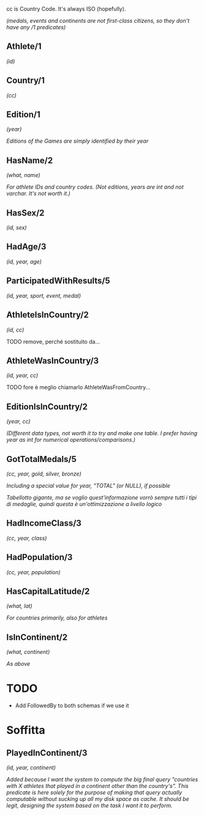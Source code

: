 cc is Country Code. It's always ISO (hopefully).

*(medals, events and continents are not first-class citizens, so they don't have any /1 predicates)*

## Athlete/1
*(id)*

## Country/1
*(cc)*

## Edition/1
*(year)*

*Editions of the Games are simply identified by their year*

## HasName/2
*(what, name)*

*For athlete IDs and country codes. (Not editions, years are int and not varchar. It's not worth it.)*

## HasSex/2
*(id, sex)*

## HadAge/3
*(id, year, age)*

## ParticipatedWithResults/5
*(id, year, sport, event, medal)*

## AthleteIsInCountry/2
*(id, cc)*

TODO remove, perché sostituito da...

## AthleteWasInCountry/3
*(id, year, cc)*

TODO fore è meglio chiamarlo AthleteWasFromCountry...

## EditionIsInCountry/2
*(year, cc)*

*(Different data types, not worth it to try and make one table. I prefer having year as int for numerical operations/comparisons.)*

## GotTotalMedals/5
*(cc, year, gold, silver, bronze)*

*Including a special value for year, "TOTAL" (or NULL), if possible*

*Tabellotto gigante, ma se voglio quest'informazione vorrò sempre tutti i tipi di medaglie, quindi questa è un'ottimizzazione a livello logico*

## HadIncomeClass/3
*(cc, year, class)*

## HadPopulation/3
*(cc, year, population)*

## HasCapitalLatitude/2
*(what, lat)*

*For countries primarily, also for athletes*

## IsInContinent/2
*(what, continent)*

*As above*

# TODO

* Add FollowedBy to both schemas if we use it

# Soffitta

## PlayedInContinent/3
*(id, year, continent)*

*Added because I want the system to compute the big final query "countries with X athletes that played in a continent other than the country's". This predicate is here solely for the purpose of making that query actually computable without sucking up all my disk space as cache. It should be legit, designing the system based on the task I want it to perform.*
